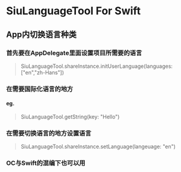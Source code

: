 # SiuLanguageTool For Swift
## App内切换语言种类
### 首先要在AppDelegate里面设置项目所需要的语言
> SiuLanguageTool.shareInstance.initUserLanguage(languages: ["en","zh-Hans"])
### 在需要国际化语言的地方
#### eg.
> SiuLanguageTool.getString(key: "Hello")
### 在需要切换语言的地方设置语言
> SiuLanguageTool.shareInstance.setLanguage(langeuage: "en")
### OC与Swift的混编下也可以用
